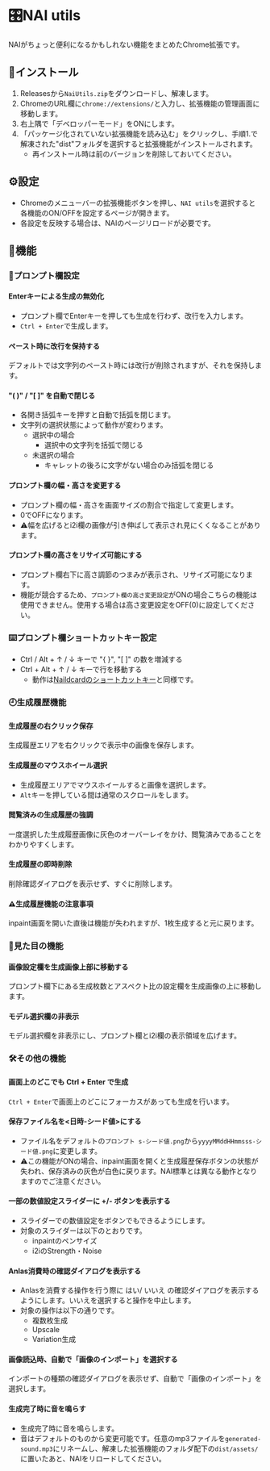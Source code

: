 # 🎛️NAI utils

NAIがちょっと便利になるかもしれない機能をまとめたChrome拡張です。

## 📲インストール

1. Releasesから`NaiUtils.zip`をダウンロードし、解凍します。
2. ChromeのURL欄に`chrome://extensions/`と入力し、拡張機能の管理画面に移動します。
3. 右上隅で「デベロッパーモード」をONにします。
4. 「パッケージ化されていない拡張機能を読み込む」をクリックし、手順1.で解凍された"dist"フォルダを選択すると拡張機能がインストールされます。
    - 再インストール時は前のバージョンを削除しておいてください。

## ⚙️設定

-   Chromeのメニューバーの拡張機能ボタンを押し、`NAI utils`を選択すると各機能のON/OFFを設定するページが開きます。
-   各設定を反映する場合は、NAIのページリロードが必要です。

## 🧩機能

### 📜プロンプト欄設定

#### Enterキーによる生成の無効化

-   プロンプト欄でEnterキーを押しても生成を行わず、改行を入力します。
-   `Ctrl + Enter`で生成します。

#### ペースト時に改行を保持する

デフォルトでは文字列のペースト時には改行が削除されますが、それを保持します。

#### "( )" / "[ ]" を自動で閉じる

-   各開き括弧キーを押すと自動で括弧を閉じます。
-   文字列の選択状態によって動作が変わります。
    -   選択中の場合
        -   選択中の文字列を括弧で閉じる
    -   未選択の場合
        -   キャレットの後ろに文字がない場合のみ括弧を閉じる

#### プロンプト欄の幅・高さを変更する

-   プロンプト欄の幅・高さを画面サイズの割合で指定して変更します。
-   0でOFFになります。
-   ⚠️幅を広げるとi2i欄の画像が引き伸ばして表示され見にくくなることがあります。

#### プロンプト欄の高さをリサイズ可能にする

-   プロンプト欄右下に高さ調節のつまみが表示され、リサイズ可能になります。
-   機能が競合するため、`プロンプト欄の高さ変更設定`がONの場合こちらの機能は使用できません。使用する場合は高さ変更設定をOFF(0)に設定してください。

### ⌨️プロンプト欄ショートカットキー設定

-   Ctrl / Alt + ↑ / ↓ キーで "{ }", "[ ]" の数を増減する
-   Ctrl + Alt + ↑ / ↓ キーで行を移動する
    -   動作は[Naildcardのショートカットキー](https://github.com/xmitoux/naildcard#%E3%82%B7%E3%83%A7%E3%83%BC%E3%83%88%E3%82%AB%E3%83%83%E3%83%88%E3%82%AD%E3%83%BC)と同様です。

### 🕘生成履歴機能

#### 生成履歴の右クリック保存

生成履歴エリアを右クリックで表示中の画像を保存します。

#### 生成履歴のマウスホイール選択

-   生成履歴エリアでマウスホイールすると画像を選択します。
-   `Alt`キーを押している間は通常のスクロールをします。

#### 閲覧済みの生成履歴の強調

一度選択した生成履歴画像に灰色のオーバーレイをかけ、閲覧済みであることをわかりやすくします。

#### 生成履歴の即時削除

削除確認ダイアログを表示せず、すぐに削除します。

#### ⚠️生成履歴機能の注意事項

inpaint画面を開いた直後は機能が失われますが、1枚生成すると元に戻ります。

### 👀見た目の機能

#### 画像設定欄を生成画像上部に移動する

プロンプト欄下にある生成枚数とアスペクト比の設定欄を生成画像の上に移動します。

#### モデル選択欄の非表示

モデル選択欄を非表示にし、プロンプト欄とi2i欄の表示領域を広げます。

### 🛠️その他の機能

#### 画面上のどこでも Ctrl + Enter で生成

`Ctrl + Enter`で画面上のどこにフォーカスがあっても生成を行います。

#### 保存ファイル名を<日時-シード値>にする

-   ファイル名をデフォルトの`プロンプト s-シード値.png`から`yyyyMMddHHmmsss-シード値.png`に変更します。
-   ⚠️この機能がONの場合、inpaint画面を開くと生成履歴保存ボタンの状態が失われ、保存済みの灰色が白色に戻ります。NAI標準とは異なる動作となりますのでご注意ください。

#### 一部の数値設定スライダーに +/- ボタンを表示する

-   スライダーでの数値設定をボタンでもできるようにします。
-   対象のスライダーは以下のとおりです。
    -   inpaintのペンサイズ
    -   i2iのStrength・Noise

#### Anlas消費時の確認ダイアログを表示する

-   Anlasを消費する操作を行う際に はい/ いいえ の確認ダイアログを表示するようにします。いいえを選択すると操作を中止します。
-   対象の操作は以下の通りです。
    -   複数枚生成
    -   Upscale
    -   Variation生成

#### 画像読込時、自動で「画像のインポート」を選択する

インポートの種類の確認ダイアログを表示せず、自動で「画像のインポート」を選択します。

#### 生成完了時に音を鳴らす

-   生成完了時に音を鳴らします。
-   音はデフォルトのものから変更可能です。任意のmp3ファイルを`generated-sound.mp3`にリネームし、解凍した拡張機能のフォルダ配下の`dist/assets/`に置いたあと、NAIをリロードしてください。
